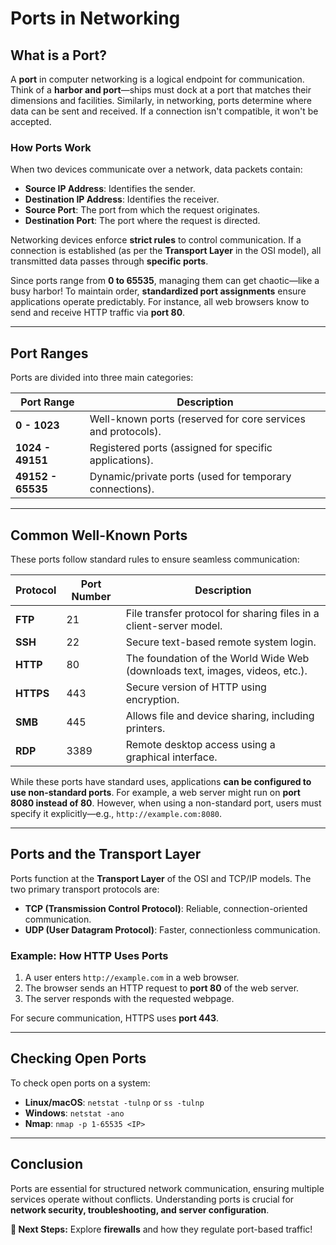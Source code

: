 # Ports in Networking

## What is a Port?
A **port** in computer networking is a logical endpoint for communication. Think of a **harbor and port**—ships must dock at a port that matches their dimensions and facilities. Similarly, in networking, ports determine where data can be sent and received. If a connection isn't compatible, it won't be accepted.

### How Ports Work
When two devices communicate over a network, data packets contain:
- **Source IP Address**: Identifies the sender.
- **Destination IP Address**: Identifies the receiver.
- **Source Port**: The port from which the request originates.
- **Destination Port**: The port where the request is directed.

Networking devices enforce **strict rules** to control communication. If a connection is established (as per the **Transport Layer** in the OSI model), all transmitted data passes through **specific ports**. 

Since ports range from **0 to 65535**, managing them can get chaotic—like a busy harbor! To maintain order, **standardized port assignments** ensure applications operate predictably. For instance, all web browsers know to send and receive HTTP traffic via **port 80**.

---

## Port Ranges
Ports are divided into three main categories:

| Port Range      | Description |
|----------------|-------------|
| **0 - 1023**   | Well-known ports (reserved for core services and protocols). |
| **1024 - 49151** | Registered ports (assigned for specific applications). |
| **49152 - 65535** | Dynamic/private ports (used for temporary connections). |

---

## Common Well-Known Ports
These ports follow standard rules to ensure seamless communication:

| Protocol | Port Number | Description |
|----------|------------|-------------|
| **FTP** | 21 | File transfer protocol for sharing files in a client-server model. |
| **SSH** | 22 | Secure text-based remote system login. |
| **HTTP** | 80 | The foundation of the World Wide Web (downloads text, images, videos, etc.). |
| **HTTPS** | 443 | Secure version of HTTP using encryption. |
| **SMB** | 445 | Allows file and device sharing, including printers. |
| **RDP** | 3389 | Remote desktop access using a graphical interface. |

While these ports have standard uses, applications **can be configured to use non-standard ports**. For example, a web server might run on **port 8080 instead of 80**. However, when using a non-standard port, users must specify it explicitly—e.g., `http://example.com:8080`.

---

## Ports and the Transport Layer
Ports function at the **Transport Layer** of the OSI and TCP/IP models. The two primary transport protocols are:

- **TCP (Transmission Control Protocol)**: Reliable, connection-oriented communication.
- **UDP (User Datagram Protocol)**: Faster, connectionless communication.

### Example: How HTTP Uses Ports
1. A user enters `http://example.com` in a web browser.
2. The browser sends an HTTP request to **port 80** of the web server.
3. The server responds with the requested webpage.

For secure communication, HTTPS uses **port 443**.

---

## Checking Open Ports
To check open ports on a system:
- **Linux/macOS**: `netstat -tulnp` or `ss -tulnp`
- **Windows**: `netstat -ano`
- **Nmap**: `nmap -p 1-65535 <IP>`

---

## Conclusion
Ports are essential for structured network communication, ensuring multiple services operate without conflicts. Understanding ports is crucial for **network security, troubleshooting, and server configuration**.

**🔹 Next Steps:** Explore **firewalls** and how they regulate port-based traffic!
